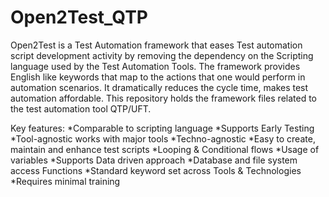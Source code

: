 Open2Test_QTP
=============

Open2Test is a Test Automation framework that eases Test automation script development activity by removing the dependency on the Scripting language used by the Test Automation Tools. The framework provides English like keywords that map to the actions that one would perform in automation scenarios. It dramatically reduces the cycle time, makes test automation affordable. This repository holds the framework files related to the test automation tool QTP/UFT. 

Key features:
*Comparable to scripting language
*Supports Early Testing
*Tool-agnostic works with major tools
*Techno-agnostic
*Easy to create, maintain and enhance test scripts
*Looping & Conditional flows
*Usage of variables
*Supports Data driven approach
*Database and file system access Functions
*Standard keyword set across Tools & Technologies
*Requires minimal training
